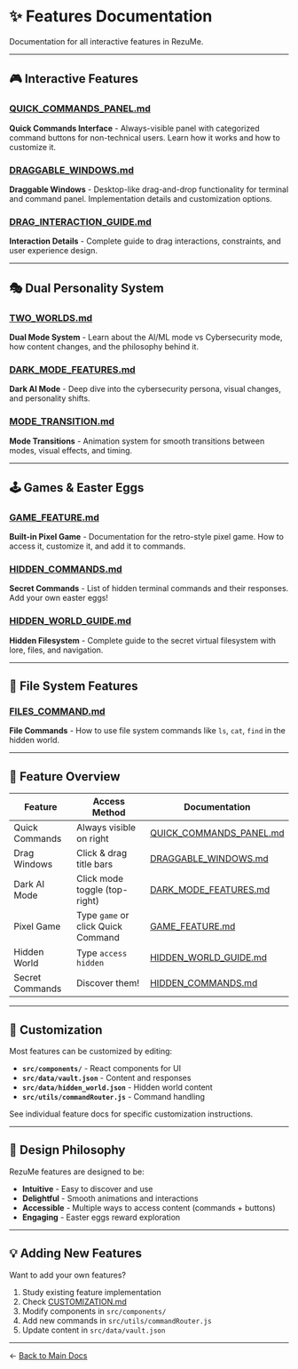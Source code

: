 # ✨ Features Documentation

Documentation for all interactive features in RezuMe.

---

## 🎮 Interactive Features

### [QUICK_COMMANDS_PANEL.md](./QUICK_COMMANDS_PANEL.md)
**Quick Commands Interface** - Always-visible panel with categorized command buttons for non-technical users. Learn how it works and how to customize it.

### [DRAGGABLE_WINDOWS.md](./DRAGGABLE_WINDOWS.md)
**Draggable Windows** - Desktop-like drag-and-drop functionality for terminal and command panel. Implementation details and customization options.

### [DRAG_INTERACTION_GUIDE.md](./DRAG_INTERACTION_GUIDE.md)
**Interaction Details** - Complete guide to drag interactions, constraints, and user experience design.

---

## 🎭 Dual Personality System

### [TWO_WORLDS.md](./TWO_WORLDS.md)
**Dual Mode System** - Learn about the AI/ML mode vs Cybersecurity mode, how content changes, and the philosophy behind it.

### [DARK_MODE_FEATURES.md](./DARK_MODE_FEATURES.md)
**Dark AI Mode** - Deep dive into the cybersecurity persona, visual changes, and personality shifts.

### [MODE_TRANSITION.md](./MODE_TRANSITION.md)
**Mode Transitions** - Animation system for smooth transitions between modes, visual effects, and timing.

---

## 🕹️ Games & Easter Eggs

### [GAME_FEATURE.md](./GAME_FEATURE.md)
**Built-in Pixel Game** - Documentation for the retro-style pixel game. How to access it, customize it, and add it to commands.

### [HIDDEN_COMMANDS.md](./HIDDEN_COMMANDS.md)
**Secret Commands** - List of hidden terminal commands and their responses. Add your own easter eggs!

### [HIDDEN_WORLD_GUIDE.md](./HIDDEN_WORLD_GUIDE.md)
**Hidden Filesystem** - Complete guide to the secret virtual filesystem with lore, files, and navigation.

---

## 📁 File System Features

### [FILES_COMMAND.md](./FILES_COMMAND.md)
**File Commands** - How to use file system commands like `ls`, `cat`, `find` in the hidden world.

---

## 🎯 Feature Overview

| Feature | Access Method | Documentation |
|---------|--------------|---------------|
| Quick Commands | Always visible on right | [QUICK_COMMANDS_PANEL.md](./QUICK_COMMANDS_PANEL.md) |
| Drag Windows | Click & drag title bars | [DRAGGABLE_WINDOWS.md](./DRAGGABLE_WINDOWS.md) |
| Dark AI Mode | Click mode toggle (top-right) | [DARK_MODE_FEATURES.md](./DARK_MODE_FEATURES.md) |
| Pixel Game | Type `game` or click Quick Command | [GAME_FEATURE.md](./GAME_FEATURE.md) |
| Hidden World | Type `access hidden` | [HIDDEN_WORLD_GUIDE.md](./HIDDEN_WORLD_GUIDE.md) |
| Secret Commands | Discover them! | [HIDDEN_COMMANDS.md](./HIDDEN_COMMANDS.md) |

---

## 🔧 Customization

Most features can be customized by editing:
- **`src/components/`** - React components for UI
- **`src/data/vault.json`** - Content and responses
- **`src/data/hidden_world.json`** - Hidden world content
- **`src/utils/commandRouter.js`** - Command handling

See individual feature docs for specific customization instructions.

---

## 🎨 Design Philosophy

RezuMe features are designed to be:
- **Intuitive** - Easy to discover and use
- **Delightful** - Smooth animations and interactions
- **Accessible** - Multiple ways to access content (commands + buttons)
- **Engaging** - Easter eggs reward exploration

---

## 💡 Adding New Features

Want to add your own features?

1. Study existing feature implementation
2. Check [CUSTOMIZATION.md](../guides/CUSTOMIZATION.md)
3. Modify components in `src/components/`
4. Add new commands in `src/utils/commandRouter.js`
5. Update content in `src/data/vault.json`

---

← [Back to Main Docs](../README.md)
